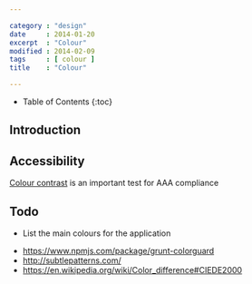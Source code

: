 ```yaml
---

category : "design"
date     : 2014-01-20
excerpt  : "Colour"
modified : 2014-02-09
tags     : [ colour ]
title    : "Colour"

---
```


* Table of Contents
{:toc}

## Introduction

## Accessibility

[Colour contrast][] is an important test for AAA compliance

## Todo

* List the main colours for the application

[Colour contrast]:http://www.snook.ca/technical/colour_contrast/colour.html

- https://www.npmjs.com/package/grunt-colorguard
- http://subtlepatterns.com/
- https://en.wikipedia.org/wiki/Color_difference#CIEDE2000
